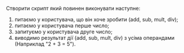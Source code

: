 Створити скрипт який повинен виконувати наступне:

1. питаємо у користувача, що він хоче зробити (add, sub, mult, div);
2. питаємо у користувача перше число;
3. запитуємо у користувача друге число;
4. виводимо результат дії (add, sub, mult, div) з усіма операндами (Наприклад "2 + 3 = 5").